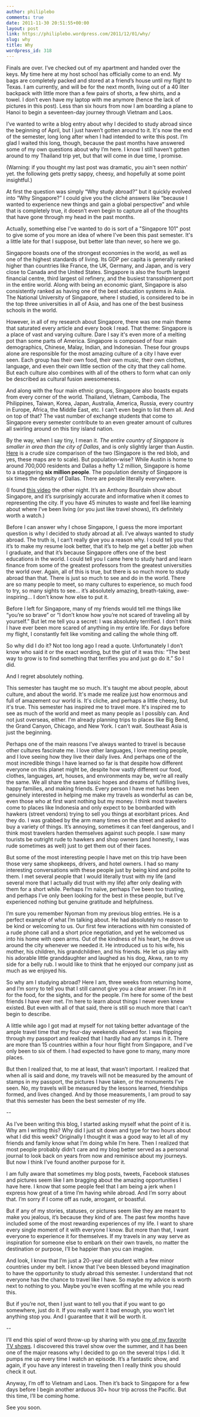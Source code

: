 ```yaml
---
author: philiplebo
comments: true
date: 2011-11-30 20:51:55+00:00
layout: post
link: https://philiplebo.wordpress.com/2011/12/01/why/
slug: why
title: Why
wordpress_id: 318
---
```


Finals are over. I’ve checked out of my apartment and handed over the keys. My time here at my host school has officially come to an end. My bags are completely packed and stored at a friend’s house until my flight to Texas. I am currently, and will be for the next month, living out of a 40 liter backpack with little more than a few pairs of shorts, a few shirts, and a towel. I don’t even have my laptop with me anymore (hence the lack of pictures in this post). Less than six hours from now I am boarding a plane to Hanoi to begin a seventeen-day journey through Vietnam and Laos.

I’ve wanted to write a blog entry about why I decided to study abroad since the beginning of April, but I just haven’t gotten around to it. It's now the end of the semester, long long after when I had intended to write this post. I’m glad I waited this long, though, because the past months have answered some of my own questions about why I’m here. I know I still haven’t gotten around to my Thailand trip yet, but that will come in due time, I promise.

(Warning: if you thought my last post was dramatic, you ain't seen nothin' yet. the following gets pretty sappy, cheesy, and hopefully at some point insightful.)

At first the question was simply “Why study abroad?” but it quickly evolved into “Why Singapore?” I could give you the cliché answers like “because I wanted to experience new things and gain a global perspective” and while that is completely true, it doesn’t even begin to capture all of the thoughts that have gone through my head in the past months.

Actually, something else I've wanted to do is sort of a "Singapore 101" post to give some of you more an idea of where I've been this past semester. It's a little late for that I suppose, but better late than never, so here we go.

Singapore boasts one of the strongest economies in the world, as well as one of the highest standards of living. Its GDP per capita is generally ranked higher than countries like France, the UK, Germany, and Japan, and is very close to Canada and the United States. Singapore is also the fourth largest financial centre, third largest oil refinery, and the busiest transshipment port in the entire world. Along with being an economic giant, Singapore is also consistently ranked as having one of the best education systems in Asia. The National University of Singapore, where I studied, is considered to be in the top three universities in all of Asia, and has one of the best business schools in the world.

However, in all of my research about Singapore, there was one main theme that saturated every article and every book I read. That theme: Singapore is a place of vast and varying culture. Dare I say it's even more of a melting pot than some parts of America. Singapore is composed of four main demographics, Chinese, Malay, Indian, and Indonesian. These four groups alone are responsible for the most amazing culture of a city I have ever seen. Each group has their own food, their own music, their own clothes, language, and even their own little section of the city that they call home. But each culture also combines with all of the others to form what can only be described as cultural fusion awesomeness.

And along with the four main ethnic groups, Singapore also boasts expats from every corner of the world. Thailand, Vietnam, Cambodia, The Philippines, Taiwan, Korea, Japan, Australia, America, Russia, every country in Europe, Africa, the Middle East, etc. I can't even begin to list them all. And on top of that? The vast number of exchange students that come to Singapore every semester contribute to an even greater amount of cultures all swirling around on this tiny island nation.

By the way, when I say tiny, I mean it. _The entire country of Singapore is smaller in area than the city of Dallas_, and is only slightly larger than Austin. [Here](http://i.imgur.com/CvXwK.jpg) is a crude size comparison of the two (Singapore is the red blob, and yes, these maps are to scale). But population-wise? While Austin is home to around 700,000 residents and Dallas a hefty 1.2 million, Singapore is home to a staggering **six million people**. The population density of Singapore is six times the density of Dallas. There are people literally everywhere.

(I found [this video](http://www.youtube.com/watch?v=d5FKGiZCvbw) the other night. It’s an Anthony Bourdain show about Singapore, and it’s surprisingly accurate and informative when it comes to representing the city. If you have 45 minutes to waste and feel like learning about where I’ve been living (or you just like travel shows), it’s definitely worth a watch.)

Before I can answer why I chose Singapore, I guess the more important question is why I decided to study abroad at all. I’ve always wanted to study abroad. The truth is, I can’t really give you a reason why. I could tell you that it’s to make my resume look better, that it’s to help me get a better job when I graduate, and that it’s because Singapore offers one of the best educations in the world. I could tell you I came here to study hard and learn finance from some of the greatest professors from the greatest universities the world over. Again, all of this is true, but there is so much more to study abroad than that. There is just so much to see and do in the world. There are so many people to meet, so many cultures to experience, so much food to try, so many sights to see… it’s absolutely amazing, breath-taking, awe-inspiring... I don’t know how else to put it.

Before I left for Singapore, many of my friends would tell me things like “you’re so brave” or “I don’t know how you’re not scared of traveling all by yourself.” But let me tell you a secret: I was absolutely terrified. I don’t think I have ever been more scared of anything in my entire life. For days before my flight, I constantly felt like vomiting and calling the whole thing off.

So why did I do it? Not too long ago I read a quote. Unfortunately I don’t know who said it or the exact wording, but the gist of it was this: “The best way to grow is to find something that terrifies you and just go do it.” So I did.

And I regret absolutely nothing.

This semester has taught me so much. It's taught me about people, about culture, and about the world. It's made me realize just how enormous and full of amazement our world is. It's cliche, and perhaps a little cheesy, but it's true. This semester has inspired me to travel more. It's inspired me to see as much of the world and meet as many people as I possibly can. And not just overseas, either. I'm already planning trips to places like Big Bend, the Grand Canyon, Chicago, and New York. I can't wait. Southeast Asia is just the beginning.

Perhaps one of the main reasons I’ve always wanted to travel is because other cultures fascinate me. I love other languages, I love meeting people, and I love seeing how they live their daily lives. And perhaps one of the most incredible things I have learned so far is that despite how different everyone on this planet might be, despite how vastly different our food, clothes, languages, art, houses, and environments may be, we’re all really the same. We all share the same basic hopes and dreams of fulfilling lives, happy families, and making friends. Every person I have met has been genuinely interested in helping me make my travels as wonderful as can be, even those who at first want nothing but my money. I think most travelers come to places like Indonesia and only expect to be bombarded with hawkers (street vendors) trying to sell you things at exorbitant prices. And they do. I was grabbed by the arm many times on the street and asked to buy a variety of things. It’s annoying, sometimes it can feel dangerous, and I think most travelers harden themselves against such people. I saw many tourists be outright rude to hawkers and shop owners (and honestly, I was rude sometimes as well) just to get them out of their faces.

But some of the most interesting people I have met on this trip have been those very same shopkeeps, drivers, and hotel owners. I had so many interesting conversations with these people just by being kind and polite to them. I met several people that I would literally trust with my life (and several more that I actually did trust with my life) after only dealing with them for a short while. Perhaps I’m naïve, perhaps I’ve been too trusting, and perhaps I’ve only been looking for the best in these people, but I’ve experienced nothing but genuine gratitude and helpfulness.

I’m sure you remember Nyoman from my previous blog entries. He is a perfect example of what I’m talking about. He had absolutely no reason to be kind or welcoming to us. Our first few interactions with him consisted of a rude phone call and a short price negotiation, and yet he welcomed us into his home with open arms. Out of the kindness of his heart, he drove us around the city whenever we needed it. He introduced us to his wife, his mother, his children, his grandchildren, and his friends. He let us play with his adorable little granddaughter and laughed as his dog, Akwa, ran to my side for a belly rub. I would like to think that he enjoyed our company just as much as we enjoyed his.

So why am I studying abroad? Here I am, three weeks from returning home, and I’m sorry to tell you that I still cannot give you a clear answer. I’m in it for the food, for the sights, and for the people. I’m here for some of the best friends I have ever met. I’m here to learn about things I never even knew existed. But even with all of that said, there is still so much more that I can’t begin to describe.

A little while ago I got mad at myself for not taking better advantage of the ample travel time that my four-day weekends allowed for. I was flipping through my passport and realized that I hardly had any stamps in it. There are more than 15 countries within a four hour flight from Singapore, and I've only been to six of them. I had expected to have gone to many, many more places.

But then I realized that, to me at least, that wasn’t important. I realized that when all is said and done, my travels will not be measured by the amount of stamps in my passport, the pictures I have taken, or the monuments I’ve seen. No, my travels will be measured by the lessons learned, friendships formed, and lives changed. And by those measurements, I am proud to say that this semester has been the best semester of my life.

--

As I’ve been writing this blog, I started asking myself what the point of it is. Why am I writing this? Why did I just sit down and type for two hours about what I did this week? Originally I thought it was a good way to let all of my friends and family know what I’m doing while I’m here. Then I realized that most people probably didn’t care and my blog better served as a personal journal to look back on years from now and reminisce about my journeys. But now I think I’ve found another purpose for it.

I am fully aware that sometimes my blog posts, tweets, Facebook statuses and pictures seem like I am bragging about the amazing opportunities I have here. I know that some people feel that I am being a jerk when I express how great of a time I’m having while abroad. And I’m sorry about that. I’m sorry if I come off as rude, arrogant, or boastful.

But if any of my stories, statuses, or pictures seem like they are meant to make you jealous, it’s because they kind of are. The past few months have included some of the most rewarding experiences of my life. I want to share every single moment of it with everyone I know. But more than that, I want everyone to experience it for themselves. If my travels in any way serve as inspiration for someone else to embark on their own travels, no matter the destination or purpose, I’ll be happier than you can imagine.

And look, I know that I’m just a 20-year old student with a few minor countries under my belt. I know that I’ve been blessed beyond imagination to have the opportunity to study abroad this semester. I understand that not everyone has the chance to travel like I have. So maybe my advice is worth next to nothing to you. Maybe you’re even scoffing at me while you read this.

But if you’re not, then I just want to tell you that if you want to go somewhere, just do it. If you really want it bad enough, you won’t let anything stop you. And I guarantee that it will be worth it.

--

I’ll end this spiel of word throw-up by sharing with you [one of my favorite TV shows](http://www.youtube.com/user/DeparturesTelevision#p/c/5C9216776B0CF623/0/7DYEGAGzo00). I discovered this travel show over the summer, and it has been one of the major reasons why I decided to go on the several trips I did. It pumps me up every time I watch an episode. It’s a fantastic show, and again, if you have any interest in traveling then I really think you should check it out.

Anyway, I’m off to Vietnam and Laos. Then it’s back to Singapore for a few days before I begin another arduous 30+ hour trip across the Pacific. But this time, I’ll be coming home.

See you soon.


